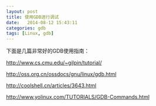 ```yaml
---
layout: post
title: 使用GDB进行调试
date:   2014-08-12 15:43:11
categories: gdb
tags: [Linux, gdb]
---
```


下面是几篇非常好的GDB使用指南：

http://www.cs.cmu.edu/~gilpin/tutorial/

http://oss.org.cn/ossdocs/gnu/linux/gdb.html

http://coolshell.cn/articles/3643.html

http://www.yolinux.com/TUTORIALS/GDB-Commands.html
